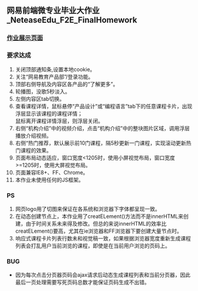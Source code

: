 <h2>网易前端微专业毕业大作业_NeteaseEdu_F2E_FinalHomework</h2>
<a href="http://pedx.github.io/NeteaseEdu_F2E_FinalHomework/"><h3>作业展示页面</h3></a>
<h3>要求达成</h3>
<ol>
<li>关闭顶部通知条,设置本地cookie。</li>
<li>关注“网易教育产品部”/登录功能。</li>
<li>顶部右侧导航及内容区各产品的“了解更多”。</li>
<li>轮播图，没歌5秒淡入。</li>
<li>左侧内容区tab切换。</li>
<li>查看课程详情，鼠标悬停“产品设计”或“编程语言”tab下的任意课程卡片，出现浮层显示该课程的课程详情；<br>鼠标离开课程详情浮层，则浮层关闭。</li>
<li>右侧“机构介绍”中的视频介绍，点击“机构介绍”中的整块图片区域，调用浮层播放介绍视频。</li>
<li>右侧“热门推荐，默认展示前10门课程，隔5秒更新一门课程，实现滚动更新热门课程的效果。</li>
<li>页面布局动态适应，窗口宽度<1205时，使用小屏视觉布局，窗口宽度>=1205时，使用大屏视觉布局。</li>
<li>页面兼容IE8+、FF、Chrome。</li>
<li>本作业未使用任何的JS框架。</li>
</ol>
<h3>PS</h3>
<ol>
<li>网页logo用了切图来保证在各系统和浏览器下字体都呈现一致。</li>
<li>在动态创建节点上，本作业用了creatELement()方法而不是innerHTML来创建，由于时间关系未来得及修改。但总的来说innerHTML的效率比creatELement()要高，尤其在ie浏览器和FF浏览器下要创建大量节点时。</li>
<li>响应式课程卡片列表行数未和视觉稿一致，如果根据浏览器宽度重新生成课程列表会打乱用户当前浏览的课程，即使是在当前用户浏览的页码上。</li>
</ol>
<h3>BUG</h3>
<ul>
<li>因为每次点击分页器页码会ajax请求后动态生成课程列表和当前分页器，因此最后一页处理需要写死页码总数才能保证页码生成不出错。</li>
</ul>
